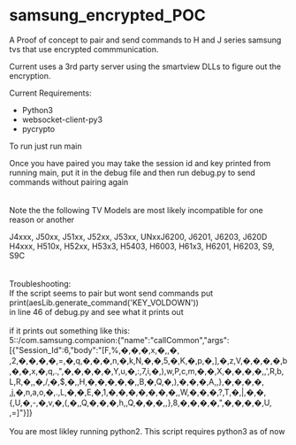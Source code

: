 # samsung_encrypted_POC
A Proof of concept to pair and send commands to H and J series samsung tvs that use encrypted commmunication.  


Current uses a 3rd party server using the smartview DLLs to figure out the encryption.    

      
         
          
Current Requirements:

* Python3
* websocket-client-py3
* pycrypto

To run just run main   

Once you have paired you may take the session id and key printed from running main, put it in the debug file and then run debug.py to send commands without pairing again
<br>
<br>
<br>
Note the the following TV Models are most likely incompatible for one reason or another


J4xxx, J50xx, J51xx, J52xx, J53xx, UNxxJ6200, J6201, J6203, J620D   
H4xxx, H510x, H52xx, H53x3, H5403, H6003, H61x3, H6201, H6203, S9, S9C    
<br>
<br>
Troubleshooting:    
If the script seems to pair but wont send commands put   
print(aesLib.generate_command('KEY_VOLDOWN'))   
in line 46 of debug.py and see what it prints out     
<br>
if it prints out something like this:   
5::/com.samsung.companion:{"name":"callCommon","args":[{"Session_Id":6,"body":"[F,%,�,�,�,x,�,,�, ,2,�,�,�,�,=,�,q,�,�,�,n,�,k,N,�,�,5,�,K,�,p,�,],�,z,V,�,�,�,�,b,�,�,x,�,q,.,",�,�,�,�,�,Y,u,�,:,7,i,�,),w,P,c,m,�,�,X,�,�,�,�,,',R,b,L,R,�,,�,/,�,$,�,,H,�,�,�,�,�,,B,�,Q,�,),�,�,�,A,,},�,�,�,�, ,j,�,n,a,o,�,.,L,�,�,E,�,1,�,�,�,�,�,�,�,,W,�,�,�,?,T,�,|,�,�,{,U,�,-,�,v,�,(,�,,Q,�,�,�,h,,Q,�,�,�,,},8,�,�,�,�,",�,�,�,�,U,
,=]"}]}  
<br>
You are most likley running python2. This script requires python3 as of now
